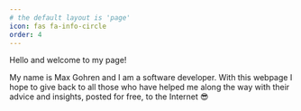 ```yaml
---
# the default layout is 'page'
icon: fas fa-info-circle
order: 4
---
```

Hello and welcome to my page!

My name is Max Gohren and I am a software developer. With this webpage I hope to give back to all those who have helped me along the way with their advice and insights, posted for free, to the Internet 😎
